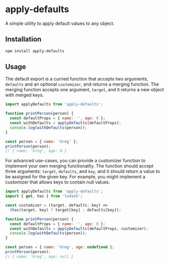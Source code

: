 # apply-defaults
A simple utility to apply default values to any object.

## Installation

```bash
npm install apply-defaults
```


## Usage

The default export is a curried function that accepts two arguments, `defaults` and an optional `customizer`, and returns a merging function. The merging function accepts one argument, `target`, and it returns a new object with merged keys.

```javascript
import applyDefaults from 'apply-defaults';

function printPerson(person) {
  const defaultProps = { name: '', age: 0 };
  const withDefaults = applyDefaults(defaultProps);
  console.log(withDefaults(person));
}

const person = { name: 'Greg' };
printPerson(person);
// { name: 'Greg', age: 0 }
```

For advanced use-cases, you can provide a customizer function to implement your own merging functionality. The function should accept three arguments: `target`, `defaults`, and `key`, and it should return a value to be assigned for the given key. For example, you might implement a customizer that allows keys to contain null values.

```javascript
import applyDefaults from 'apply-defaults';
import { get, has } from 'lodash';

const customizer = (target, defaults, key) =>
  (has(target, key) ? target[key] : defaults[key]);

function printPerson(person) {
  const defaultProps = { name: '', age: 0 };
  const withDefaults = applyDefaults(defaultProps, customizer);
  console.log(withDefaults(person));
}

const person = { name: 'Greg', age: undefined };
printPerson(person);
// { name: 'Greg', age: null }
```
